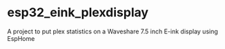 # esp32_eink_plexdisplay
A project to put plex statistics on a Waveshare 7.5 inch E-ink display using EspHome
